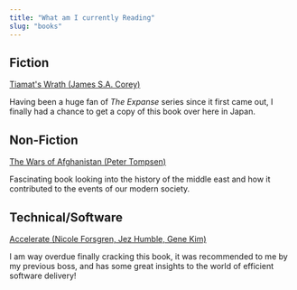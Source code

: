 ```yaml
---
title: "What am I currently Reading"
slug: "books"
---
```


## Fiction

[Tiamat's Wrath (James S.A. Corey)](https://www.goodreads.com/book/show/28335698-tiamat-s-wrath)

Having been a huge fan of *The Expanse* series since it first came out, I finally had a chance to get a copy of this book over here in Japan. 

## Non-Fiction

[The Wars of Afghanistan (Peter Tompsen)](https://www.goodreads.com/book/show/11331856-the-wars-of-afghanistan?from_search=true&from_srp=true&qid=P9uCIWORxc&rank=3)

Fascinating book looking into the history of the middle east and how it contributed to the events of our modern society.

## Technical/Software

[Accelerate (Nicole Forsgren, Jez Humble, Gene Kim)](https://www.goodreads.com/book/show/35747076-accelerate?ac=1&from_search=true&qid=wZIRmrFEZ5&rank=5)

I am way overdue finally cracking this book, it was recommended to me by my previous boss, and has some great insights to the world of efficient software delivery!
